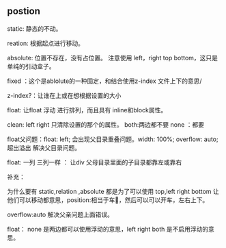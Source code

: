 ## postion

static:  静态的不动。

reation: 根据起点进行移动。

absolute: 位置不存在，没有占位置。
注意使用 left，right top bottom，这只是单纯的引动盒子。

fixed ：这个是ablolute的一种固定，和结合使用z-index 文件上下的意思/

z-index?：让谁在上或在想根据设置的大小

float: 让float 浮动 进行排列，而且具有 inline和block属性。

clean:  left  right 只清除设置的那个的属性。  both:两边都不要  none ：都要

float父问题：float: left; 会出现父目录重叠问题。width: 100%; overflow: auto; 
超出溢出 解决父目录问题。

float: 一列 三列一样 ： 让div 父母目录里面的子目录都靠左或靠右


补充：

为什么要有 static,relation ,absolute 都是为了可以使用 top,left right bottom
让他们可以移动都意思，position:相当于车🔑，然后可以可以开车，左右上下。

overflow:auto 解决父亲问题上面错误。

float： none 是两边都可以使用浮动的意思，left right both 是不启用浮动的意思。

